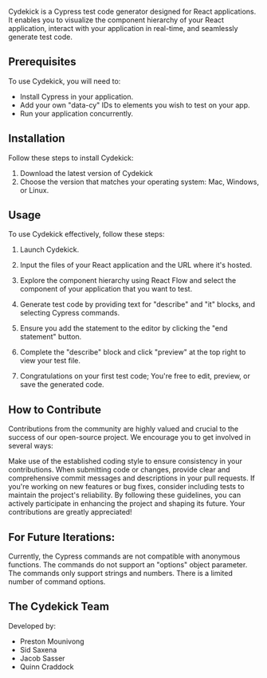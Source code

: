 Cydekick is a Cypress test code generator designed for React applications. It enables you to visualize the component hierarchy of your React application, interact with your application in real-time, and seamlessly generate test code.

## Prerequisites

To use Cydekick, you will need to:

- Install Cypress in your application.
- Add your own "data-cy" IDs to elements you wish to test on your app.
- Run your application concurrently.

## Installation

Follow these steps to install Cydekick:

1. Download the latest version of Cydekick
2. Choose the version that matches your operating system: Mac, Windows, or Linux.


## Usage

To use Cydekick effectively, follow these steps:

1. Launch Cydekick.

2. Input the files of your React application and the URL where it's hosted.

3. Explore the component hierarchy using React Flow and select the component of your application that you want to test.

4. Generate test code by providing text for "describe" and "it" blocks, and selecting Cypress commands.

5. Ensure you add the statement to the editor by clicking the "end statement" button.

6. Complete the "describe" block and click "preview" at the top right to view your test file.

7. Congratulations on your first test code; You're free to edit, preview, or save the generated code.





## How to Contribute

Contributions from the community are highly valued and crucial to the success of our open-source project. We encourage you to get involved in several ways:

Make use of the established coding style to ensure consistency in your contributions.
When submitting code or changes, provide clear and comprehensive commit messages and descriptions in your pull requests.
If you're working on new features or bug fixes, consider including tests to maintain the project's reliability.
By following these guidelines, you can actively participate in enhancing the project and shaping its future. Your contributions are greatly appreciated!

## For Future Iterations:
Currently, the Cypress commands are not compatible with anonymous functions.
The commands do not support an "options" object  parameter.
The commands only support strings and numbers.
There is a limited number of command options.


## The Cydekick Team

Developed by:

- Preston Mounivong
- Sid Saxena
- Jacob Sasser
- Quinn Craddock





